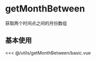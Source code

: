 # getMonthBetween

获取两个时间点之间的月份数组

## 基本使用

<basic></basic>

<<< @/utils/getMonthBetween/basic.vue

<script setup>
import basic from 'docs/utils/getMonthBetween/basic.vue'
</script>
